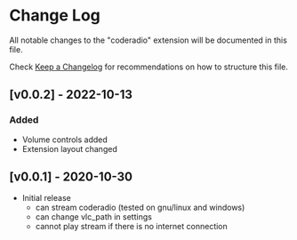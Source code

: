 # Change Log

All notable changes to the "coderadio" extension will be documented in this file.

Check [Keep a Changelog](http://keepachangelog.com/) for recommendations on how to structure this file.

## [v0.0.2] - 2022-10-13
### Added
- Volume controls added
- Extension layout changed

## [v0.0.1] - 2020-10-30

- Initial release
  - can stream coderadio (tested on gnu/linux and windows)
  - can change vlc_path in settings
  - cannot play stream if there is no internet connection

